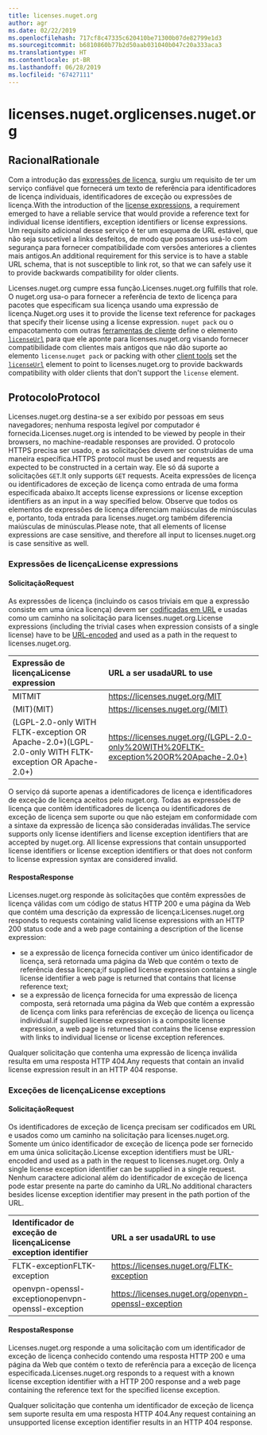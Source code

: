 ```yaml
---
title: licenses.nuget.org
author: agr
ms.date: 02/22/2019
ms.openlocfilehash: 717cf8c47335c620410be71300b07de82799e1d3
ms.sourcegitcommit: b6810860b77b2d50aab031040b047c20a333aca3
ms.translationtype: HT
ms.contentlocale: pt-BR
ms.lasthandoff: 06/28/2019
ms.locfileid: "67427111"
---
```

# <a name="licensesnugetorg"></a><span data-ttu-id="c4b41-102">licenses.nuget.org</span><span class="sxs-lookup"><span data-stu-id="c4b41-102">licenses.nuget.org</span></span>

## <a name="rationale"></a><span data-ttu-id="c4b41-103">Racional</span><span class="sxs-lookup"><span data-stu-id="c4b41-103">Rationale</span></span>

<span data-ttu-id="c4b41-104">Com a introdução das [expressões de licença](../reference/nuspec.md#license), surgiu um requisito de ter um serviço confiável que fornecerá um texto de referência para identificadores de licença individuais, identificadores de exceção ou expressões de licença.</span><span class="sxs-lookup"><span data-stu-id="c4b41-104">With the introduction of the [license expressions](../reference/nuspec.md#license), a requirement emerged to have a reliable service that would provide a reference text for individual license identifiers, exception identifiers or license expressions.</span></span>
<span data-ttu-id="c4b41-105">Um requisito adicional desse serviço é ter um esquema de URL estável, que não seja suscetível a links desfeitos, de modo que possamos usá-lo com segurança para fornecer compatibilidade com versões anteriores a clientes mais antigos.</span><span class="sxs-lookup"><span data-stu-id="c4b41-105">An additional requirement for this service is to have a stable URL schema, that is not susceptible to link rot, so that we can safely use it to provide backwards compatibility for older clients.</span></span>

<span data-ttu-id="c4b41-106">Licenses.nuget.org cumpre essa função.</span><span class="sxs-lookup"><span data-stu-id="c4b41-106">Licenses.nuget.org fulfills that role.</span></span> <span data-ttu-id="c4b41-107">O nuget.org usa-o para fornecer a referência de texto de licença para pacotes que especificam sua licença usando uma expressão de licença.</span><span class="sxs-lookup"><span data-stu-id="c4b41-107">Nuget.org uses it to provide the license text reference for packages that specify their license using a license expression.</span></span> <span data-ttu-id="c4b41-108">`nuget pack` ou o empacotamento com outras [ferramentas de cliente](../install-nuget-client-tools.md) define o elemento [`licenseUrl`](../reference/nuspec.md#licenseurl) para que ele aponte para licenses.nuget.org visando fornecer compatibilidade com clientes mais antigos que não dão suporte ao elemento `license`.</span><span class="sxs-lookup"><span data-stu-id="c4b41-108">`nuget pack` or packing with other [client tools](../install-nuget-client-tools.md) set the [`licenseUrl`](../reference/nuspec.md#licenseurl) element to point to licenses.nuget.org to provide backwards compatibility with older clients that don't support the `license` element.</span></span>

## <a name="protocol"></a><span data-ttu-id="c4b41-109">Protocolo</span><span class="sxs-lookup"><span data-stu-id="c4b41-109">Protocol</span></span>

<span data-ttu-id="c4b41-110">Licenses.nuget.org destina-se a ser exibido por pessoas em seus navegadores; nenhuma resposta legível por computador é fornecida.</span><span class="sxs-lookup"><span data-stu-id="c4b41-110">Licenses.nuget.org is intended to be viewed by people in their browsers, no machine-readable responses are provided.</span></span>
<span data-ttu-id="c4b41-111">O protocolo HTTPS precisa ser usado, e as solicitações devem ser construídas de uma maneira específica.</span><span class="sxs-lookup"><span data-stu-id="c4b41-111">HTTPS protocol must be used and requests are expected to be constructed in a certain way.</span></span> <span data-ttu-id="c4b41-112">Ele só dá suporte a solicitações `GET`.</span><span class="sxs-lookup"><span data-stu-id="c4b41-112">It only supports `GET` requests.</span></span>
<span data-ttu-id="c4b41-113">Aceita expressões de licença ou identificadores de exceção de licença como entrada de uma forma especificada abaixo.</span><span class="sxs-lookup"><span data-stu-id="c4b41-113">It accepts license expressions or license exception identifiers as an input in a way specified below.</span></span> <span data-ttu-id="c4b41-114">Observe que todos os elementos de expressões de licença diferenciam maiúsculas de minúsculas e, portanto, toda entrada para licenses.nuget.org também diferencia maiúsculas de minúsculas.</span><span class="sxs-lookup"><span data-stu-id="c4b41-114">Please note, that all elements of license expressions are case sensitive, and therefore all input to licenses.nuget.org is case sensitive as well.</span></span>

### <a name="license-expressions"></a><span data-ttu-id="c4b41-115">Expressões de licença</span><span class="sxs-lookup"><span data-stu-id="c4b41-115">License expressions</span></span>

#### <a name="request"></a><span data-ttu-id="c4b41-116">Solicitação</span><span class="sxs-lookup"><span data-stu-id="c4b41-116">Request</span></span>

<span data-ttu-id="c4b41-117">As expressões de licença (incluindo os casos triviais em que a expressão consiste em uma única licença) devem ser [codificadas em URL](https://tools.ietf.org/html/rfc3986#section-2.1) e usadas como um caminho na solicitação para licenses.nuget.org.</span><span class="sxs-lookup"><span data-stu-id="c4b41-117">License expressions (including the trivial cases when expression consists of a single license) have to be [URL-encoded](https://tools.ietf.org/html/rfc3986#section-2.1) and used as a path in the request to licenses.nuget.org.</span></span>

| <span data-ttu-id="c4b41-118">Expressão de licença</span><span class="sxs-lookup"><span data-stu-id="c4b41-118">License expression</span></span> | <span data-ttu-id="c4b41-119">URL a ser usada</span><span class="sxs-lookup"><span data-stu-id="c4b41-119">URL to use</span></span> |
|:---|:---|
| <span data-ttu-id="c4b41-120">MIT</span><span class="sxs-lookup"><span data-stu-id="c4b41-120">MIT</span></span>                                                | <https://licenses.nuget.org/MIT> |
| <span data-ttu-id="c4b41-121">(MIT)</span><span class="sxs-lookup"><span data-stu-id="c4b41-121">(MIT)</span></span>                                              | <https://licenses.nuget.org/(MIT)> |
| <span data-ttu-id="c4b41-122">(LGPL-2.0-only WITH FLTK-exception OR Apache-2.0+)</span><span class="sxs-lookup"><span data-stu-id="c4b41-122">(LGPL-2.0-only WITH FLTK-exception OR Apache-2.0+)</span></span> | <https://licenses.nuget.org/(LGPL-2.0-only%20WITH%20FLTK-exception%20OR%20Apache-2.0+)> |

<span data-ttu-id="c4b41-123">O serviço dá suporte apenas a identificadores de licença e identificadores de exceção de licença aceitos pelo nuget.org. Todas as expressões de licença que contêm identificadores de licença ou identificadores de exceção de licença sem suporte ou que não estejam em conformidade com a sintaxe da expressão de licença são consideradas inválidas.</span><span class="sxs-lookup"><span data-stu-id="c4b41-123">The service supports only license identifiers and license exception identifiers that are accepted by nuget.org. All license expressions that contain unsupported license identifiers or license exception identifiers or that does not conform to license expression syntax are considered invalid.</span></span>

#### <a name="response"></a><span data-ttu-id="c4b41-124">Resposta</span><span class="sxs-lookup"><span data-stu-id="c4b41-124">Response</span></span>

<span data-ttu-id="c4b41-125">Licenses.nuget.org responde às solicitações que contêm expressões de licença válidas com um código de status HTTP 200 e uma página da Web que contém uma descrição da expressão de licença:</span><span class="sxs-lookup"><span data-stu-id="c4b41-125">Licenses.nuget.org responds to requests containing valid license expressions with an HTTP 200 status code and a web page containing a description of the license expression:</span></span>

* <span data-ttu-id="c4b41-126">se a expressão de licença fornecida contiver um único identificador de licença, será retornada uma página da Web que contém o texto de referência dessa licença;</span><span class="sxs-lookup"><span data-stu-id="c4b41-126">if supplied license expression contains a single license identifier a web page is returned that contains that license reference text;</span></span>
* <span data-ttu-id="c4b41-127">se a expressão de licença fornecida for uma expressão de licença composta, será retornada uma página da Web que contém a expressão de licença com links para referências de exceção de licença ou licença individual.</span><span class="sxs-lookup"><span data-stu-id="c4b41-127">if supplied license expression is a composite license expression, a web page is returned that contains the license expression with links to individual license or license exception references.</span></span>

<span data-ttu-id="c4b41-128">Qualquer solicitação que contenha uma expressão de licença inválida resulta em uma resposta HTTP 404.</span><span class="sxs-lookup"><span data-stu-id="c4b41-128">Any requests that contain an invalid license expression result in an HTTP 404 response.</span></span>

### <a name="license-exceptions"></a><span data-ttu-id="c4b41-129">Exceções de licença</span><span class="sxs-lookup"><span data-stu-id="c4b41-129">License exceptions</span></span>

#### <a name="request"></a><span data-ttu-id="c4b41-130">Solicitação</span><span class="sxs-lookup"><span data-stu-id="c4b41-130">Request</span></span>

<span data-ttu-id="c4b41-131">Os identificadores de exceção de licença precisam ser codificados em URL e usados como um caminho na solicitação para licenses.nuget.org. Somente um único identificador de exceção de licença pode ser fornecido em uma única solicitação.</span><span class="sxs-lookup"><span data-stu-id="c4b41-131">License exception identifiers must be URL-encoded and used as a path in the request to licenses.nuget.org. Only a single license exception identifier can be supplied in a single request.</span></span> <span data-ttu-id="c4b41-132">Nenhum caractere adicional além do identificador de exceção de licença pode estar presente na parte do caminho da URL.</span><span class="sxs-lookup"><span data-stu-id="c4b41-132">No additional characters besides license exception identifier may present in the path portion of the URL.</span></span>

| <span data-ttu-id="c4b41-133">Identificador de exceção de licença</span><span class="sxs-lookup"><span data-stu-id="c4b41-133">License exception identifier</span></span> | <span data-ttu-id="c4b41-134">URL a ser usada</span><span class="sxs-lookup"><span data-stu-id="c4b41-134">URL to use</span></span> |
|:---|:---|
|<span data-ttu-id="c4b41-135">FLTK-exception</span><span class="sxs-lookup"><span data-stu-id="c4b41-135">FLTK-exception</span></span>            | <https://licenses.nuget.org/FLTK-exception> |
|<span data-ttu-id="c4b41-136">openvpn-openssl-exception</span><span class="sxs-lookup"><span data-stu-id="c4b41-136">openvpn-openssl-exception</span></span> | <https://licenses.nuget.org/openvpn-openssl-exception> |

#### <a name="response"></a><span data-ttu-id="c4b41-137">Resposta</span><span class="sxs-lookup"><span data-stu-id="c4b41-137">Response</span></span>

<span data-ttu-id="c4b41-138">Licenses.nuget.org responde a uma solicitação com um identificador de exceção de licença conhecido contendo uma resposta HTTP 200 e uma página da Web que contém o texto de referência para a exceção de licença especificada.</span><span class="sxs-lookup"><span data-stu-id="c4b41-138">Licenses.nuget.org responds to a request with a known license exception identifier with a HTTP 200 response and a web page containing the reference text for the specified license exception.</span></span>

<span data-ttu-id="c4b41-139">Qualquer solicitação que contenha um identificador de exceção de licença sem suporte resulta em uma resposta HTTP 404.</span><span class="sxs-lookup"><span data-stu-id="c4b41-139">Any request containing an unsupported license exception identifier results in an HTTP 404 response.</span></span>